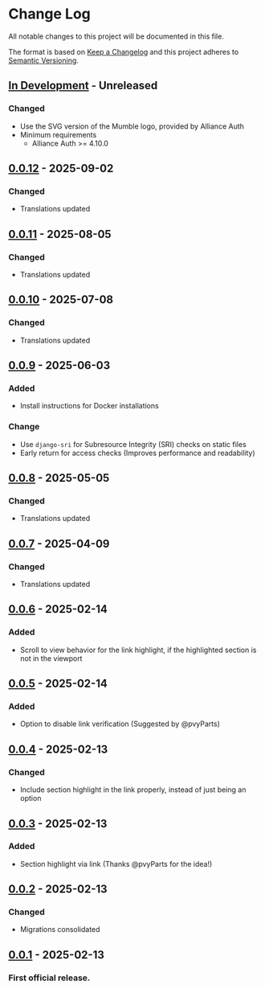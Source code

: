 # Change Log

All notable changes to this project will be documented in this file.

The format is based on [Keep a Changelog] and this project adheres to [Semantic Versioning].

<!--
GitHub MD Syntax:
https://docs.github.com/en/get-started/writing-on-github/getting-started-with-writing-and-formatting-on-github/basic-writing-and-formatting-syntax

Highlighting:
https://docs.github.com/assets/cb-41128/mw-1440/images/help/writing/alerts-rendered.webp

> [!NOTE]
> Highlights information that users should take into account, even when skimming.

> [!TIP]
> Optional information to help a user be more successful.

> [!IMPORTANT]
> Crucial information necessary for users to succeed.

> [!WARNING]
> Urgent info that needs immediate user attention to avoid problems.

> [!CAUTION]
> Advised about risks or negative outcomes of certain actions.
-->

## [In Development] - Unreleased

<!--
Section Order:

### Added
### Fixed
### Changed
### Deprecated
### Removed
### Security
-->

<!-- Your changes go here -->

### Changed

- Use the SVG version of the Mumble logo, provided by Alliance Auth
- Minimum requirements
  - Alliance Auth >= 4.10.0

## [0.0.12] - 2025-09-02

### Changed

- Translations updated

## [0.0.11] - 2025-08-05

### Changed

- Translations updated

## [0.0.10] - 2025-07-08

### Changed

- Translations updated

## [0.0.9] - 2025-06-03

### Added

- Install instructions for Docker installations

### Change

- Use `django-sri` for Subresource Integrity (SRI) checks on static files
- Early return for access checks (Improves performance and readability)

## [0.0.8] - 2025-05-05

### Changed

- Translations updated

## [0.0.7] - 2025-04-09

### Changed

- Translations updated

## [0.0.6] - 2025-02-14

### Added

- Scroll to view behavior for the link highlight, if the highlighted section is not in the viewport

## [0.0.5] - 2025-02-14

### Added

- Option to disable link verification (Suggested by @pvyParts)

## [0.0.4] - 2025-02-13

### Changed

- Include section highlight in the link properly, instead of just being an option

## [0.0.3] - 2025-02-13

### Added

- Section highlight via link (Thanks @pvyParts for the idea!)

## [0.0.2] - 2025-02-13

### Changed

- Migrations consolidated

## [0.0.1] - 2025-02-13

### First official release.

<!-- Links to be updated upon release -->

[0.0.1]: https://github.com/ppfeufer/aa-mumble-quick-connect/commits/v0.0.1 "v0.0.1"
[0.0.10]: https://github.com/ppfeufer/aa-mumble-quick-connect/compare/v0.0.9...v0.0.10 "v0.0.10"
[0.0.11]: https://github.com/ppfeufer/aa-mumble-quick-connect/compare/v0.0.10...v0.0.11 "v0.0.11"
[0.0.12]: https://github.com/ppfeufer/aa-mumble-quick-connect/compare/v0.0.11...v0.0.12 "v0.0.12"
[0.0.2]: https://github.com/ppfeufer/aa-mumble-quick-connect/compare/v0.0.1...v0.0.2 "v0.0.2"
[0.0.3]: https://github.com/ppfeufer/aa-mumble-quick-connect/compare/v0.0.2...v0.0.3 "v0.0.3"
[0.0.4]: https://github.com/ppfeufer/aa-mumble-quick-connect/compare/v0.0.3...v0.0.4 "v0.0.4"
[0.0.5]: https://github.com/ppfeufer/aa-mumble-quick-connect/compare/v0.0.4...v0.0.5 "v0.0.5"
[0.0.6]: https://github.com/ppfeufer/aa-mumble-quick-connect/compare/v0.0.5...v0.0.6 "v0.0.6"
[0.0.7]: https://github.com/ppfeufer/aa-mumble-quick-connect/compare/v0.0.6...v0.0.7 "v0.0.7"
[0.0.8]: https://github.com/ppfeufer/aa-mumble-quick-connect/compare/v0.0.7...v0.0.8 "v0.0.8"
[0.0.9]: https://github.com/ppfeufer/aa-mumble-quick-connect/compare/v0.0.8...v0.0.9 "v0.0.9"
[in development]: https://github.com/ppfeufer/aa-mumble-quick-connect/compare/v0.0.12...HEAD "In Development"
[keep a changelog]: http://keepachangelog.com/ "Keep a Changelog"
[semantic versioning]: http://semver.org/ "Semantic Versioning"
